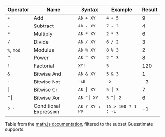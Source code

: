 | Operator   | Name                   | Syntax         | Example             | Result |
| ---------- | ---------------------- | -------------- | ------------------- | ------ |
| `+`        | Add                    | `AB + XY`      | `4 + 5`             | 9      |
| `-`        | Subtract               | `AB - XY`      | `7 - 3`             | 4      |
| `*`        | Multiply               | `AB * XY`      | `2 * 3`             | 6      |
| `/`        | Divide                 | `AB / XY`      | `6 / 2`             | 3      |
| `%`, `mod` | Modulus                | `AB % XY`      | `8 % 3`             | 2      |
| `^`        | Power                  | `AB ^ XY`      | `2 ^ 3`             | 8      |
| `!`        | Factorial              | `XY!`          | `5!`                | 120    |
| `&`        | Bitwise And            | `AB & XY`      | `5 & 3`             | 1      |
| `~`        | Bitwise Not            | `~AB`          | `~2`                | -3     |
| `⎮`        | Bitwise Or             | `AB ⎮ XY`      | `5 ⎮ 3`             | 7      |
| `^⎮`       | Bitwise Xor            | `AB ^⎮ XY`     | `5 ^⎮ 2`            | 6      |
| `? :`      | Conditional Expression | `AB ? XY : PQ` | `15 > 100 ? 1 : -1` | -1     |

Table from the [math.js documentation](http://mathjs.org/docs/expressions/syntax.html), filtered to the subset Guesstimate supports.
